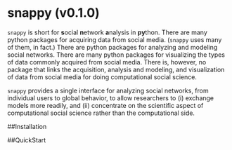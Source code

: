 snappy (v0.1.0)
======

`snappy` is short for **s**ocial **n**etwork **a**nalysis in **py**thon. There are many python packages for acquiring data from social media. (`snappy` uses many of them, in fact.) There are python packages for analyzing and modeling social networks. There are many python packages for visualizing the types of data commonly acquired from social media. There is, however, no package that links the acquisition, analysis and modeling, and visualization of data from social media for doing computational social science. 

`snappy` provides a single interface for analyzing social networks, from individual users to global behavior, to allow researchers to (i) exchange models more readily, and (ii) concentrate on the scientific aspect of computational social science rather than the computational side. 


##Installation

##QuickStart


